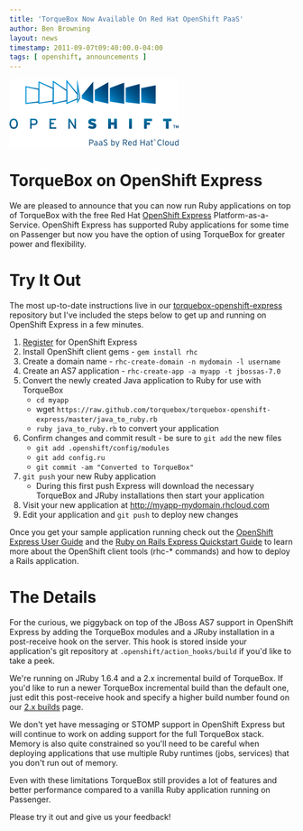 ```yaml
---
title: 'TorqueBox Now Available On Red Hat OpenShift PaaS'
author: Ben Browning
layout: news
timestamp: 2011-09-07t09:40:00.0-04:00
tags: [ openshift, announcements ]
---
```


[express]: https://openshift.redhat.com/app/
[torquebox-openshift-express]: https://github.com/torquebox/torquebox-openshift-express
[register]: https://openshift.redhat.com/app/user/new/express
[user-guide]: https://docs.redhat.com/docs/en-US/OpenShift_Express/1.0/html/User_Guide/index.html
[rails-quickstart]: https://www.redhat.com/openshift/kb/kb-e1005-ruby-on-rails-express-quickstart-guide
[2x-builds]: http://torquebox.org/2x/builds/

<img src="/images/openshift_logo.png"/>

# TorqueBox on OpenShift Express

We are pleased to announce that you can now run Ruby applications on
top of TorqueBox with the free Red Hat [OpenShift Express][express]
Platform-as-a-Service. OpenShift Express has supported Ruby
applications for some time on Passenger but now you have the option of
using TorqueBox for greater power and flexibility.

# Try It Out

The most up-to-date instructions live in our
[torquebox-openshift-express][] repository but I've included the steps
below to get up and running on OpenShift Express in a few minutes.

1. [Register][] for OpenShift Express
1. Install OpenShift client gems - `gem install rhc`
1. Create a domain name - `rhc-create-domain -n mydomain -l username`
1. Create an AS7 application - `rhc-create-app -a myapp -t jbossas-7.0`
1. Convert the newly created Java application to Ruby for use with TorqueBox
    * `cd myapp`
    * wget `https://raw.github.com/torquebox/torquebox-openshift-express/master/java_to_ruby.rb`
    * `ruby java_to_ruby.rb` to convert your application
1. Confirm changes and commit result - be sure to `git add` the new files
    * `git add .openshift/config/modules`
    * `git add config.ru`
    * `git commit -am "Converted to TorqueBox"`
1. `git push` your new Ruby application
    * During this first push Express will download the necessary TorqueBox and
      JRuby installations then start your application
1. Visit your new application at http://myapp-mydomain.rhcloud.com
1. Edit your application and `git push` to deploy new changes

Once you get your sample application running check out the [OpenShift
Express User Guide][user-guide] and the [Ruby on Rails Express
Quickstart Guide][rails-quickstart] to learn more about the OpenShift
client tools (rhc-* commands) and how to deploy a Rails application.

# The Details

For the curious, we piggyback on top of the JBoss AS7 support in
OpenShift Express by adding the TorqueBox modules and a JRuby
installation in a post-receive hook on the server. This hook is stored
inside your application's git repository at
`.openshift/action_hooks/build` if you'd like to take a peek.

We're running on JRuby 1.6.4 and a 2.x incremental build of
TorqueBox. If you'd like to run a newer TorqueBox incremental build
than the default one, just edit this post-receive hook and specify a
higher build number found on our [2.x builds][2x-builds] page.

We don't yet have messaging or STOMP support in OpenShift Express but
will continue to work on adding support for the full TorqueBox
stack. Memory is also quite constrained so you'll need to be careful
when deploying applications that use multiple Ruby runtimes (jobs,
services) that you don't run out of memory.

Even with these limitations TorqueBox still provides a lot of features
and better performance compared to a vanilla Ruby application running on
Passenger.

Please try it out and give us your feedback!
